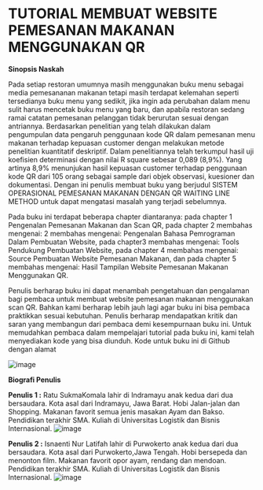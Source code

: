 # TUTORIAL MEMBUAT WEBSITE PEMESANAN MAKANAN MENGGUNAKAN QR

**Sinopsis Naskah**

Pada setiap restoran umumnya masih menggunakan buku menu sebagai media pemesananan makanan tetapi masih terdapat kelemahan seperti tersedianya buku menu yang sedikit, jika ingin ada perubahan dalam menu sulit harus mencetak buku menu yang baru, dan apabila restoran sedang ramai catatan pemesanan pelanggan tidak berurutan sesuai dengan antriannya. Berdasarkan penelitian yang telah dilakukan dalam pengumpulan data pengaruh penggunaan kode QR dalam pemesanan menu makanan terhadap kepuasan customer dengan melakukan metode penelitian kuantitatif deskriptif. Dalam penelitiannya telah terkumpul hasil uji koefisien determinasi dengan nilai R square sebesar 0,089 (8,9%). Yang artinya 8,9% menunjukan hasil kepuasan customer terhadap penggunaan kode QR dari 105 orang sebagai sample dari objek observasi, kuesioner dan dokumentasi. Dengan ini penulis membuat buku yang berjudul SISTEM OPERASIONAL PEMESANAN MAKANAN DENGAN QR WAITING LINE METHOD untuk dapat mengatasi masalah yang terjadi sebelumnya.

Pada buku ini terdapat beberapa chapter diantaranya: pada chapter 1 Pengenalan Pemesanan Makanan dan Scan QR, pada chapter 2 membahas mengenai: 2 membahas mengenai: Pengenalan Bahasa Pemrograman Dalam Pembuatan Website, pada chapter3 membahas mengenai: Tools Pendukung Pembuatan Website, pada chapter 4 membahas mengenai: Source Pembuatan Website Pemesanan Makanan, dan pada chapter 5 membahas mengenai: Hasil Tampilan Website Pemesanan Makanan Menggunakan QR.

Penulis berharap buku ini dapat menambah pengetahuan dan pengalaman bagi pembaca untuk membuat website pemesanan makanan menggunakan scan QR. Bahkan kami berharap lebih jauh lagi agar buku ini bisa pembaca praktikkan sesuai kebutuhan. Penulis berharap mendapatkan kritik dan saran yang membangun dari pembaca demi kesempurnaan buku ini. Untuk memudahkan pembaca dalam mempelajari tutorial pada buku ini, kami telah menyediakan kode yang bisa diunduh. Kode untuk buku ini di Github dengan alamat

![image](https://github.com/Ratusukmakomala/bukpedp3_ratu_isnaenti/assets/100338225/25fff608-8a0d-4342-9e60-9a1a8e4b66a1)



**Biografi Penulis**

**Penulis 1 :** Ratu SukmaKomala lahir di Indramayu anak kedua dari dua bersaudara. Kota asal dari Indramayu, Jawa Barat. Hobi Jalan-jalan dan Shopping. Makanan favorit semua jenis masakan Ayam dan Bakso. Pendidikan terakhir SMA. Kuliah di Universitas Logistik dan Bisnis Internasional.
![image](https://github.com/Ratusukmakomala/bukpedp3_ratu_isnaenti/assets/100338225/7bba4a8e-f758-43c9-b370-b7a2a80fe20e)





**Penulis 2 :** Isnaenti Nur Latifah lahir di Purwokerto anak kedua dari dua bersaudara. Kota asal dari Purwokerto,Jawa Tengah. Hobi bersepeda dan menonton film. Makanan favorit opor ayam, rendang dan mendoan. Pendidikan terakhir SMA. Kuliah di Universitas Logistik dan Bisnis Internasional.
![image](https://github.com/Ratusukmakomala/bukpedp3_ratu_isnaenti/assets/100338225/14a4eeec-4a96-4729-a918-a110957e2350)






